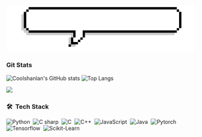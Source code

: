 ![](https://github.com/Coolshanlan/Coolshanlan/blob/main/Image/Introduction.gif?raw=true)

### Git Stats
![Coolshanlan's GitHub stats](https://github-readme-stats.vercel.app/api?username=Coolshanlan&theme=vue&show_icons=true&bg_color=0d1117&text_color=ccc&include_all_commits=true&border_radius=15&hide_border=true)
![Top Langs](https://github-readme-stats.vercel.app/api/top-langs/?username=Coolshanlan&layout=compact&theme=vue&show_icons=true&bg_color=0d1117&text_color=ccc&include_all_commits=true&border_radius=15&hide_border=true&langs_count=8)

![](https://github-profile-summary-cards.vercel.app/api/cards/profile-details?username=Coolshanlan&theme=github_dark)
### 🛠 &nbsp;Tech Stack

![Python](https://img.shields.io/badge/-Python-0d1117?style=flat&logo=python)&nbsp;
![C sharp](https://img.shields.io/badge/-C%20Sharp-0d1117?style=flat&logo=csharp)&nbsp;
![C](https://img.shields.io/badge/-C-0d1117?style=flat&logo=C&logoColor=A8B9CC)&nbsp;
![C++](https://img.shields.io/badge/-C++-0d1117?style=flat&logo=C%2B%2B&logoColor=00599C)&nbsp;
![JavaScript](https://img.shields.io/badge/-JavaScript-0d1117?style=flat&logo=javascript)&nbsp;
![Java](https://img.shields.io/badge/-Java-0d1117?style=flat&logo=Java&logoColor=FFA518)&nbsp;
![Pytorch](https://img.shields.io/badge/-Pytorch-0d1117?style=flat&logo=Pytorch&logoColor=FFA518)&nbsp;
![Tensorflow](https://img.shields.io/badge/-Tensorflow-0d1117?style=flat&logo=Tensorflow&logoColor=FFA518)&nbsp;
![Scikit-Learn](https://img.shields.io/badge/-Scikit%2Learn-0d1117?style=flat&logo=scikitlearn&logoColor=FFA518)&nbsp;


<!--
![Visitors](https://estruyf-github.azurewebsites.net/api/VisitorHit?user=Coolshanlan&countColor=rgb(55,154,110))
[![Highlight Translator](https://github-readme-stats.vercel.app/api/pin/?username=Coolshanlan&repo=HighlightTranslator&theme=vue&show_icons=true&bg_color=000&text_color=ccc&include_all_commits=true&border_radius=15&hide_border=true,border_color=2e343b)](https://github.com/Coolshanlan/HighlightTranslator)
[![LogiPose](https://github-readme-stats.vercel.app/api/pin/?username=Coolshanlan&repo=LogiPose&theme=vue&show_icons=true&bg_color=000&text_color=ccc&include_all_commits=true&border_radius=15&hide_border=true,border_color=2e343b)](https://github.com/Coolshanlan/HighlightTranslator)
-->